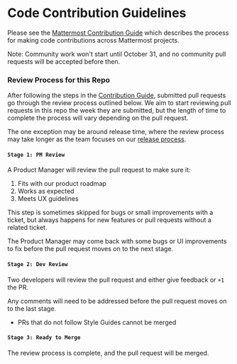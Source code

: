 # Code Contribution Guidelines

Please see the [Mattermost Contribution Guide](http://docs.tink.com/developer/contribution-guide.html) which describes the process for making code contributions across Mattermost projects. 

Note: Community work won't start until October 31, and no community pull requests will be accepted before then.

### Review Process for this Repo

After following the steps in the [Contribution Guide](http://docs.tink.com/developer/contribution-guide.html), submitted pull requests go through the review process outlined below. We aim to start reviewing pull requests in this repo the week they are submitted, but the length of time to complete the process will vary depending on the pull request.

The one exception may be around release time, where the review process may take longer as the team focuses on our [release process](https://docs.tink.com/process/release-process.html). 

#### `Stage 1: PM Review`

A Product Manager will review the pull request to make sure it:

1. Fits with our product roadmap
2. Works as expected
3. Meets UX guidelines

This step is sometimes skipped for bugs or small improvements with a ticket, but always happens for new features or pull requests without a related ticket. 

The Product Manager may come back with some bugs or UI improvements to fix before the pull request moves on to the next stage.

#### `Stage 2: Dev Review`

Two developers will review the pull request and either give feedback or `+1` the PR.

Any comments will need to be addressed before the pull request moves on to the last stage.

- PRs that do not follow Style Guides cannot be merged

#### `Stage 3: Ready to Merge`

The review process is complete, and the pull request will be merged. 

